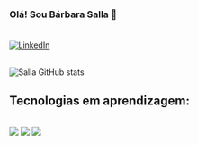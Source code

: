 ### Olá! Sou Bárbara Salla 👋</br></br>

[![LinkedIn](https://img.shields.io/badge/LinkedIn-0077B5?style=for-the-badge&logo=linkedin&logoColor=white)](https://img.shields.io/badge/LinkedIn-0077B5?style=for-the-badge&logo=linkedin&logoColor=white)</br></br>

![Salla GitHub stats](https://github-readme-stats.vercel.app/api?username=barbarasalla&show_icons=true&theme=dracula)

## Tecnologias em aprendizagem:
<div linguage></br>
    <img src="https://img.shields.io/badge/Java-ED8B00?style=for-the-badge&logo=java&logoColor=white"/></li>
    <img src="https://img.shields.io/badge/HTML-239120?style=for-the-badge&logo=html5&logoColor=white"/></li>
    <img src="	https://img.shields.io/badge/CSS-239120?&style=for-the-badge&logo=css3&logoColor=white"/></li>
</div>
<!--
**barbarasalla/barbarasalla** is a ✨ _special_ ✨ repository because its `README.md` (this file) appears on your GitHub profile.

Here are some ideas to get you started:

- 🔭 I’m currently working on ...
- 🌱 I’m currently learning ...
- 👯 I’m looking to collaborate on ...
- 🤔 I’m looking for help with ...
- 💬 Ask me about ...
- 📫 How to reach me: ...
- 😄 Pronouns: ...
- ⚡ Fun fact: ...
-->
